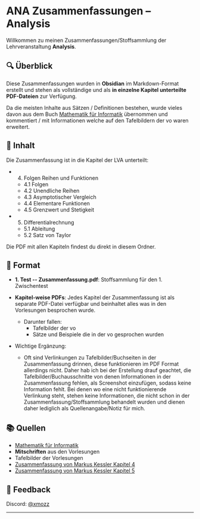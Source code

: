 # ANA Zusammenfassungen – Analysis

Willkommen zu meinen Zusammenfassungen/Stoffsammlung der Lehrveranstaltung **Analysis**.

## 🔍 Überblick

Diese Zusammenfassungen wurden in **Obsidian** im Markdown-Format erstellt und stehen als vollständige und als **in einzelne Kapitel unterteilte PDF-Dateien** zur Verfügung.

Da die meisten Inhalte aus Sätzen / Definitionen bestehen, wurde vieles davon aus dem Buch [Mathematik für Informatik](https://www.heldermann.de/BSM/BSM17/bsm17.htm) übernommen und kommentiert / mit Informationen welche auf den Tafelbildern der vo waren erweitert. 

## 📁 Inhalt

Die Zusammenfassung ist in die Kapitel der LVA unterteilt:

- 4. Folgen Reihen und Funktionen
    - 4.1 Folgen
    - 4.2 Unendliche Reihen
    - 4.3 Asymptotischer Vergleich
    - 4.4 Elementare Funktionen
    - 4.5 Grenzwert und Stetigkeit
- 5. Differentialrechnung
    - 5.1 Ableitung
    - 5.2 Satz von Taylor


Die PDF mit allen Kapiteln findest du direkt in diesem Ordner.

## 📄 Format
-   **1. Test -- Zusammenfassung.pdf**: Stoffsammlung für den 1. Zwischentest
-   **Kapitel-weise PDFs**: Jedes Kapitel der Zusammenfassung ist als separate PDF-Datei verfügbar und beinhaltet alles was in den Vorlesungen besprochen wurde.
    - Darunter fallen: 
        - Tafelbilder der vo
        - Sätze und Beispiele die in der vo gesprochen wurden

- Wichtige Ergänzung: 
    - Oft sind Verlinkungen zu Tafelbilder/Buchseiten in der Zusammenfassung drinnen, diese funktionieren im PDF Format allerdings nicht. Daher hab ich bei der Erstellung drauf geachtet, die Tafelbilder/Buchausschnitte von denen Informationen in der Zusammenfassung fehlen, als Screenshot einzufügen, sodass keine Information fehlt. Bei denen wo eine nicht funktionierende Verlinkung steht, stehen keine Informationen, die nicht schon in der Zusammenfassung/Stoffsammlung behandelt wurden und dienen daher lediglich als Quellenangabe/Notiz für mich.


## 📚 Quellen

-   [Mathematik für Informatik](https://www.heldermann.de/BSM/BSM17/bsm17.htm)
-   **Mitschriften** aus den Vorlesungen
-   Tafelbilder der Vorlesungen
-   [Zusammenfassung von Markus Kessler Kapitel 4](https://vowi.fsinf.at/images/2/2d/TU_Wien-Analysis_UE_(diverse)-Zusammenfassung_Mathematik_-_Kapitel_4_-_Folgen,_Reihen,_Funktionen.pdf)
-   [Zusammenfassung von Markus Kessler Kapitel 5](https://vowi.fsinf.at/images/c/cb/TU_Wien-Analysis_UE_%28diverse%29-Zusammenfassung_Mathematik_-_Kapitel_5_-_Differential-_und_Integralrechnung_in_einer_Variable.pdf)


## 🙋 Feedback

Discord: [@xmozz](https://discord.com/users/409696362280517632)

---